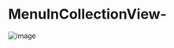 # MenuInCollectionView-
![image](https://user-images.githubusercontent.com/114615611/221367635-fd29d25c-326c-4b7f-8b74-8ff4b885c917.gif)
